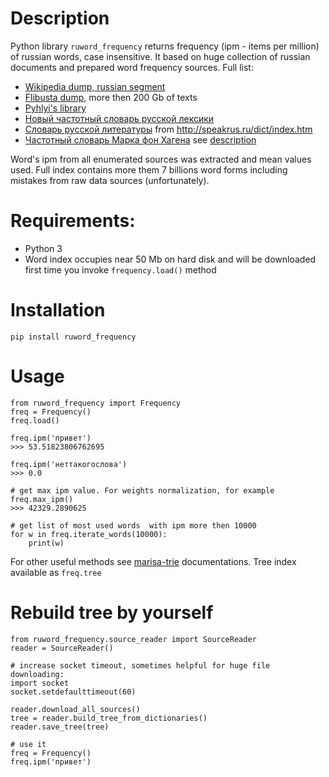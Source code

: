 # Description 
Python library `ruword_frequency` returns frequency (ipm - items per million) of russian words, case insensitive.
It based on huge collection of russian documents and prepared word frequency sources. Full list:
- [Wikipedia dump, russian segment](https://dumps.wikimedia.org/ruwiki/latest)
- [Flibusta dump](https://rutracker.org/forum/viewtopic.php?t=5385741), more then 200 Gb of texts
- [Pyhlyi's library](https://rutracker.org/forum/viewtopic.php?t=1874223)
- [Новый частотный словарь русской лексики](http://dict.ruslang.ru/freq.php)
- [Словарь русской литературы](http://www.artint.ru/projects/frqlist.php) from http://speakrus.ru/dict/index.htm
- [Частотный словарь Марка фон Хагена](http://speakrus.ru/dict/index.htm) see [description](http://speakrus.ru/dict/hagen_freq_desc.txt)

Word's ipm from all enumerated sources was extracted and mean values used. 
Full index contains more them 7 billions word forms including mistakes from raw data sources (unfortunately).

# Requirements:
- Python 3
- Word index occupies near 50 Mb on hard disk and will be downloaded first time you invoke `frequency.load()` method

# Installation
```
pip install ruword_frequency
```

# Usage
```
from ruword_frequency import Frequency
freq = Frequency()
freq.load()

freq.ipm('привет')
>>> 53.51823806762695

freq.ipm('неттакогослова')
>>> 0.0

# get max ipm value. For weights normalization, for example
freq.max_ipm()
>>> 42329.2890625

# get list of most used words  with ipm more then 10000
for w in freq.iterate_words(10000):
    print(w)
```

For other useful methods see [marisa-trie](https://marisa-trie.readthedocs.io/en/latest/tutorial.html) documentations.
Tree index available as `freq.tree`

# Rebuild tree by yourself
```
from ruword_frequency.source_reader import SourceReader
reader = SourceReader()

# increase socket timeout, sometimes helpful for huge file downloading:
import socket
socket.setdefaulttimeout(60)

reader.download_all_sources()
tree = reader.build_tree_from_dictionaries()
reader.save_tree(tree)

# use it 
freq = Frequency()
freq.ipm('привет')
```